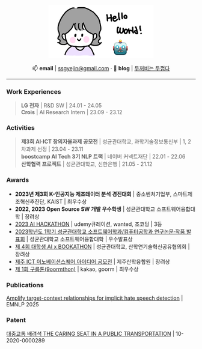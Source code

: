 <div align='center'>
  <img src="assets/hello_world.png" width="280">
  
  📫 **email** | ssgyejin@gmail.com · 
  📝 **blog** | <a href="https://velog.io/@leeyejin1231">두꺼비는 두껍다</a>

</div>

---

### Work Experiences
>  **LG 전자** | R&D SW | 24.01 - 24.05  
>  **Crois** | AI Research Intern | 23.09 - 23.12

### Activities
> **제3회 AI·ICT 창의자율과제 공모전** | 성균관대학교, 과학기술정보통신부 | 1, 2차과제 선정 | 23.04 - 23.11  
> **boostcamp AI Tech 3기 NLP 트랙** | 네이버 커넥트재단 | 22.01 - 22.06  
> **산학협력 프로젝트** | 성균관대학교, 신한은행 | 21.05 - 21.12

### Awards
- **2023년 제3회 K-인공지능 제조데이터 분석 경진대회** | 중소벤처기업부, 스마트제조혁신추진단, KAIST | 최우수상
- **2022, 2023 Open Source SW 개발 우수학생** | 성균관대학교 소프트웨어융합대학 | 장려상
- [2023 AI HACKATHON](https://github.com/sweet-muffin/skillink) | udemy큐레이션, wanted, 조코딩 | 3등
- [2023학년도 1학기 성균관대학교 소프트웨어학과/컴퓨터공학과 연구논문·작품 발표회](https://github.com/skku-skku/Record-summary-qa-system) | 성균관대학교 소프트웨어융합대학 | 우수발표상
- [제 4회 대학생 AI x BOOKATHON](https://github.com/JLake310/Bookathon_4th_Jagga) | 성균관대학교, 산학연기술혁신공유협의회 | 장려상
- [제주 ICT 이노베이션스퀘어 아이디어 공모전](https://github.com/99ulling/99ulling) | 제주산학융합원 | 장려상
- [제 1회 구름톤(9oormthon)](https://github.com/99ulling/99ulling) | kakao, goorm | 최우수상

### Publications
[Amplify target-context relationships for implicit hate speech detection](https://github.com/leeyejin1231/AmpleHate) | EMNLP 2025

### Patent
[대중교통 배려석 THE CARING SEAT IN A PUBLIC TRANSPORTATION](https://github.com/leeyejin1231/JKJproject) | 10-2020-0000289
